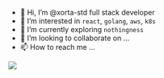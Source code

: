 - 👋 Hi, I’m @xorta-std full stack developer
- 👀 I’m interested in `react`, `golang`, `aws`, `k8s`
- 🌱 I’m currently exploring `nothingness`
- 💞️ I’m looking to collaborate on ...
- 📫 How to reach me ...

<!---
xorta-std/xorta-std is a ✨ special ✨ repository because its `README.md` (this file) appears on your GitHub profile.
You can click the Preview link to take a look at your changes.
--->
  ![](https://komarev.com/ghpvc/?username=xorta-std)
